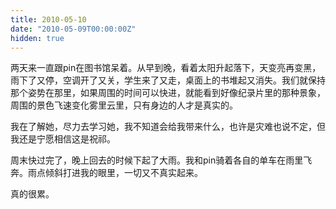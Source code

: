 ```yaml
---
title: 2010-05-10
date: "2010-05-09T00:00:00Z"
hidden: true
---
```

两天来一直跟pin在图书馆呆着。从早到晚，看着太阳升起落下，天变亮再变黑，雨下了又停，空调开了又关，学生来了又走，桌面上的书堆起又消失。我们就保持那个姿势在那里，如果周围的时间可以快进，就能看到好像纪录片里的那种景象，周围的景色飞速变化雾里云里，只有身边的人才是真实的。

我在了解她，尽力去学习她，我不知道会给我带来什么，也许是灾难也说不定，但我还是宁愿相信这是祝祁。

周末快过完了，晚上回去的时候下起了大雨。我和pin骑着各自的单车在雨里飞奔。雨点倾斜打进我的眼里，一切又不真实起来。

真的很累。